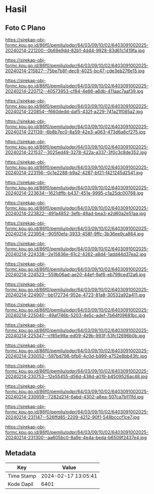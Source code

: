 # Hasil

## Foto C Plano

https://sirekap-obj-formc.kpu.go.id/86f0/pemilu/pdpr/64/03/09/10/02/6403091002025-20240214-221200--0b69e9dd-82b1-4d44-9928-83d61c1419fa.jpg

https://sirekap-obj-formc.kpu.go.id/86f0/pemilu/pdpr/64/03/09/10/02/6403091002025-20240214-215827--75be7b8f-dec8-4025-bc47-cde3eb276e15.jpg

https://sirekap-obj-formc.kpu.go.id/86f0/pemilu/pdpr/64/03/09/10/02/6403091002025-20240214-220712--40573953-cf84-4e66-a6db-411aac7aaf39.jpg

https://sirekap-obj-formc.kpu.go.id/86f0/pemilu/pdpr/64/03/09/10/02/6403091002025-20240214-220854--f660dedd-daf5-432f-a229-741a21f085a2.jpg

https://sirekap-obj-formc.kpu.go.id/86f0/pemilu/pdpr/64/03/09/10/02/6403091002025-20240214-221139--6b8b7ec0-8a59-42e3-a063-473d6a6cf275.jpg

https://sirekap-obj-formc.kpu.go.id/86f0/pemilu/pdpr/64/03/09/10/02/6403091002025-20240214-221537--3025ed49-3278-422a-a337-3f0c3c8de352.jpg

https://sirekap-obj-formc.kpu.go.id/86f0/pemilu/pdpr/64/03/09/10/02/6403091002025-20240214-223156--0c1e2288-b9a2-4287-bf21-f421245d2541.jpg

https://sirekap-obj-formc.kpu.go.id/86f0/pemilu/pdpr/64/03/09/10/02/6403091002025-20240214-223634--1621dffb-b437-451e-9995-c1a25dc00768.jpg

https://sirekap-obj-formc.kpu.go.id/86f0/pemilu/pdpr/64/03/09/10/02/6403091002025-20240214-223822--491a4852-3efb-49ad-bea3-e2d60a2e51aa.jpg

https://sirekap-obj-formc.kpu.go.id/86f0/pemilu/pdpr/64/03/09/10/02/6403091002025-20240214-223954--905f0efa-3933-458f-9ffc-3b36ee9ca864.jpg

https://sirekap-obj-formc.kpu.go.id/86f0/pemilu/pdpr/64/03/09/10/02/6403091002025-20240214-224338--2e15836e-61c2-4262-a8d4-1add44d37ea2.jpg

https://sirekap-obj-formc.kpu.go.id/86f0/pemilu/pdpr/64/03/09/10/02/6403091002025-20240214-224523--559b06ad-ae20-44ef-9af6-eb799ced12a6.jpg

https://sirekap-obj-formc.kpu.go.id/86f0/pemilu/pdpr/64/03/09/10/02/6403091002025-20240214-224907--bb172734-952e-4723-81a8-30532a92a411.jpg

https://sirekap-obj-formc.kpu.go.id/86f0/pemilu/pdpr/64/03/09/10/02/6403091002025-20240214-225040--49af746b-5203-4e5c-adef-7b64f09681bc.jpg

https://sirekap-obj-formc.kpu.go.id/86f0/pemilu/pdpr/64/03/09/10/02/6403091002025-20240214-225347--cf85e98a-ed09-429b-993f-53fc12696b0b.jpg

https://sirekap-obj-formc.kpu.go.id/86f0/pemilu/pdpr/64/03/09/10/02/6403091002025-20240214-230052--597bd798-bfb6-4c0d-b999-a752e8bb43fc.jpg

https://sirekap-obj-formc.kpu.go.id/86f0/pemilu/pdpr/64/03/09/10/02/6403091002025-20240214-230753--12e55455-d56d-438d-a019-b4509526ac48.jpg

https://sirekap-obj-formc.kpu.go.id/86f0/pemilu/pdpr/64/03/09/10/02/6403091002025-20240214-230959--7282d214-6abd-4302-a8ea-507ca7b111fd.jpg

https://sirekap-obj-formc.kpu.go.id/86f0/pemilu/pdpr/64/03/09/10/02/6403091002025-20240214-231147--526ffd85-2209-4212-90f1-548bcccf1ce7.jpg

https://sirekap-obj-formc.kpu.go.id/86f0/pemilu/pdpr/64/03/09/10/02/6403091002025-20240214-231300--aa605bc0-8a9e-4e4a-beda-b6509f2437e4.jpg


## Metadata

| Key        | Value               |
| ---------- | ------------------- |
| Time Stamp | 2024-02-17 13:05:41 |
| Kode Dapil | 6401                |



